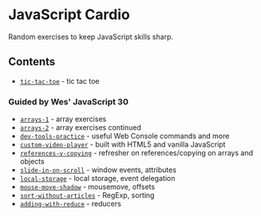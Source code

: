 # JavaScript Cardio
Random exercises to keep JavaScript skills sharp.

## Contents

* [`tic-tac-toe`](tic-tac-toe) - tic tac toe

### Guided by Wes' JavaScript 30
* [`arrays-1`](arrays-1) - array exercises
* [`arrays-2`](arrays-2) - array exercises continued
* [`dev-tools-practice`](dev-tools-practice) - useful Web Console commands and more
* [`custom-video-player`](custom-video-player) - built with HTML5 and vanilla JavaScript
* [`references-v-copying`](references-v-copying) - refresher on references/copying on arrays and objects
* [`slide-in-on-scroll`](slide-in-on-scroll) - window events, attributes
* [`local-storage`](local-storage) - local storage, event delegation
* [`mouse-move-shadow`](mouse-move-shadow) - mousemove, offsets
* [`sort-without-articles`](sort-without-articles) - RegExp, sorting
* [`adding-with-reduce`](adding-with-reduce) - reducers
